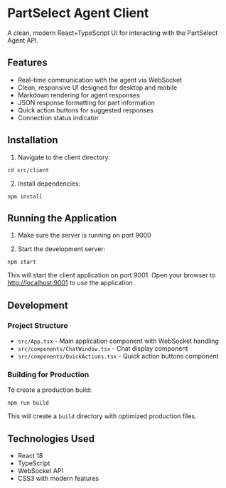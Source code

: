# PartSelect Agent Client

A clean, modern React+TypeScript UI for interacting with the PartSelect Agent API.

## Features

- Real-time communication with the agent via WebSocket
- Clean, responsive UI designed for desktop and mobile
- Markdown rendering for agent responses
- JSON response formatting for part information
- Quick action buttons for suggested responses
- Connection status indicator

## Installation

1. Navigate to the client directory:
```
cd src/client
```

2. Install dependencies:
```
npm install
```

## Running the Application

1. Make sure the server is running on port 9000

2. Start the development server:
```
npm start
```

This will start the client application on port 9001. Open your browser to [http://localhost:9001](http://localhost:9001) to use the application.

## Development

### Project Structure

- `src/App.tsx` - Main application component with WebSocket handling
- `src/components/ChatWindow.tsx` - Chat display component
- `src/components/QuickActions.tsx` - Quick action buttons component

### Building for Production

To create a production build:

```
npm run build
```

This will create a `build` directory with optimized production files.

## Technologies Used

- React 18
- TypeScript
- WebSocket API
- CSS3 with modern features 